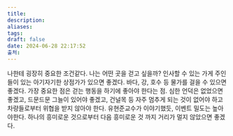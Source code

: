 ```yaml
---
title: 
description: 
aliases: 
tags: 
draft: false
date: 2024-06-28 22:17:52
출처:
---
```

나한테 굉장히 중요한 조건같다. 나는 어떤 곳을 걷고 싶을까? 인사할 수 있는 가게 주인들이 있는 아기자기한 상점가가 있으면 좋겠다. 바다, 강, 호수 등 물가를 걸을 수 있으면 좋겠다. 가장 중요한 점은 걷는 행동을 하기에 좋아야 한다는 점. 심한 언덕은 없었으면 좋겠고, 드문드문 그늘이 있어야 좋겠고, 건널목 등 자주 멈추게 되는 것이 없어야 하고 차량들로부터 위협을 받지 않아야 한다. 유현준교수가 이야기했듯, 이벤트 밀도는 높아야한다. 하나의 흥미로운 것으로부터 다음 흥미로운 것 까지 거리가 멀지 않았으면 좋겠다.